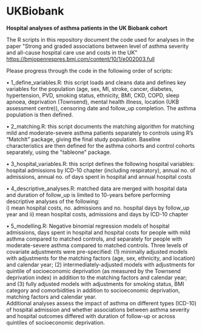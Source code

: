 # UKBiobank

**Hospital analyses of asthma patients in the UK Biobank cohort**

The R scripts in this repository document the code used for analyses in the paper "Strong and graded associations between level of asthma severity and all-cause hospital care use and costs in the UK" https://bmjopenrespres.bmj.com/content/10/1/e002003.full

Please progress through the code in the following order of scripts: 

• 1_define_variables.R: this script loads and cleans data and defines key variables for the population (age, sex, MI, stroke, 
  cancer, diabetes, hypertension, PVD, smoking status, ethnicity, BMI, CKD, COPD, sleep apnoea, deprivation (Townsend), mental health illness, location (UKB assessment centre)),
  censoring date and follow_up completion. The asthma population is then defined.

• 2_matching.R: this script documents the matching algorithm for matching mild and moderate-severe asthma patients separately to controls using R’s “MatchIt” package, giving 
  the final study population. Baseline characteristics are then defined for the asthma cohorts and control cohorts separately, using the "tableone" package.

• 3_hospital_variables.R: this script defines the following hospital variables: hospital admissions by ICD-10 chapter (including respiratory), annual no. of admissions, annual 
  no. of days spent in hospital and annual hospital costs

• 4_descriptive_analyses.R: matched data are merged with hospital data and duration of follow_up is limited to 10-years before performing descriptive analyses of the following:   
  i) mean hospital costs, no. admissions and no. hospital days by follow_up year and ii) mean hospital costs, admissions and days by ICD-10 chapter 

• 5_modelling.R: Negative binomial regression models of hospital admissions, days spent in hospital and hospital costs for people with mild asthma compared to matched controls, 
  and separately for people with moderate-severe asthma compared to matched controls. Three levels of covariate adjustments were pre-specified: (1) minimally adjusted models with 
  adjustments for the matching factors (age, sex, ethnicity, and location) and calendar year; (2) intermediately-adjusted models with adjustments for quintile of socioeconomic 
  deprivation (as measured by the Townsend deprivation index) in addition to the matching factors and calendar year; and (3) fully adjusted models with adjustments for smoking 
  status, BMI category and comorbidities in addition to socioeconomic deprivation, matching factors and calendar year.  
  Additional analyses assess the impact of asthma on different types (ICD-10) of hospital admission and whether associations between asthma severity and hospital outcomes 
  differed with duration of follow-up or across quintiles of socioeconomic deprivation. 


